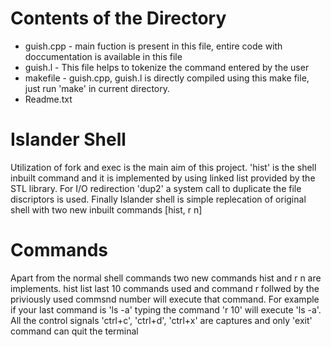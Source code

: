 
# Contents of the Directory
* guish.cpp - main fuction is present in this file, entire code with doccumentation is available in this file
* guish.l - This file helps to tokenize the command entered by the user
* makefile - guish.cpp, guish.l is directly compiled using this make file, just run 'make' in current directory.
* Readme.txt

# Islander Shell 
Utilization of fork and exec is the main aim of this project. 'hist' is the shell inbuilt command and it is implemented by using linked list provided by the STL library. For I/O redirection 'dup2' a system call to duplicate the file discriptors is used. Finally Islander shell is simple replecation of original shell with two new inbuilt commands [hist, r n]
					
# Commands
Apart from the normal shell commands two new commands hist and r n are implements. hist list last 10 commands used and command r follwed by the priviously used commsnd number will execute that command. For example if your last command is 'ls -a' typing the command 'r 10' will execute 'ls -a'. All the control signals 'ctrl+c', 'ctrl+d', 'ctrl+x' are captures and only 'exit' command can quit the terminal 
